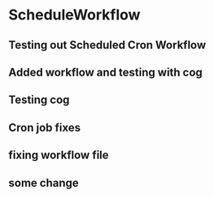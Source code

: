 # ScheduleWorkflow

## Testing out Scheduled Cron Workflow

## Added workflow and testing with cog

## Testing cog

## Cron job fixes

## fixing workflow file

## some change